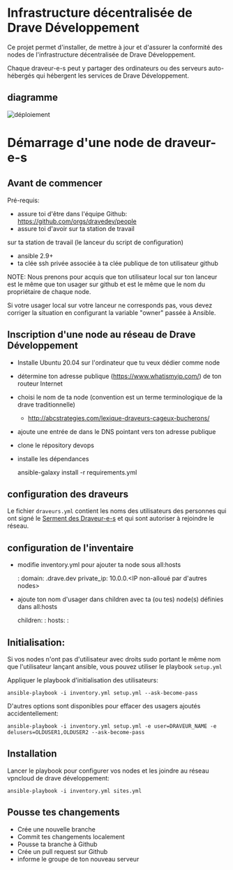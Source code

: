 # Infrastructure décentralisée de Drave Développement

Ce projet permet d'installer, de mettre à jour et d'assurer la conformité des nodes de l'infrastructure décentralisée de Drave Développement.

Chaque draveur-e-s peut y partager des ordinateurs ou des serveurs auto-hébergés qui hébergent les services de Drave Développement.

## diagramme

![déploiement](https://docs.google.com/drawings/d/e/2PACX-1vTa78mF1kfxvuAnbf4CuvN8c0V2arBZDebamzPuV3rOY3BiMqzobTFue9L4Z4jXE_NMHRQiIcCZbtAr/pub?w=960&h=720)

# Démarrage d'une node de draveur-e-s

## Avant de commencer

Pré-requis:

* assure toi d'être dans l'équipe Github: https://github.com/orgs/dravedev/people
* assure toi d'avoir sur ta station de travail

sur ta station de travail (le lanceur du script de configuration)

* ansible 2.9+
* ta clée ssh privée associée à ta clée publique de ton utilisateur github

NOTE: Nous prenons pour acquis que ton utilisateur local sur ton lanceur est le même que ton usager sur github et est le même que le nom du propriétaire de chaque node.

Si votre usager local sur votre lanceur ne corresponds pas, vous devez corriger la situation en configurant la variable "owner" passée à Ansible.

## Inscription d'une node au réseau de Drave Développement

* Installe Ubuntu 20.04 sur l'ordinateur que tu veux dédier comme node
* détermine ton adresse publique (https://www.whatismyip.com/) de ton routeur Internet
* choisi le nom de ta node (convention est un terme terminologique de la drave traditionnelle)
  * http://abcstrategies.com/lexique-draveurs-cageux-bucherons/
* ajoute une entrée de dans le DNS pointant vers ton adresse publique
* clone le répository devops
* installe les dépendances

    ansible-galaxy install -r requirements.yml

## configuration des draveurs

Le fichier `draveurs.yml` contient les noms des utilisateurs des personnes qui ont signé le [Serment des Draveur-e-s](https://serment.drave.dev) et qui sont autoriser à rejoindre le réseau.

## configuration de l'inventaire

* modifie inventory.yml pour ajouter ta node sous all:hosts

     <HOSTNAME>:
       domain: <HOSTNAME>.drave.dev
       private_ip: 10.0.0.<IP non-alloué par d'autres nodes>

* ajoute ton nom d'usager dans children avec ta (ou tes) node(s) définies dans all:hosts

  children:
    <USERNAME>:
      hosts:
        <HOSTNAME>:

## Initialisation:

Si vos nodes n'ont pas d'utilisateur avec droits sudo portant le même nom que l'utilisateur lançant ansible, vous pouvez utiliser le playbook `setup.yml`

Appliquer le playbook d'initialisation des utilisateurs:

    ansible-playbook -i inventory.yml setup.yml --ask-become-pass

D'autres options sont disponibles pour effacer des usagers ajoutés accidentellement:

    ansible-playbook -i inventory.yml setup.yml -e user=DRAVEUR_NAME -e delusers=OLDUSER1,OLDUSER2 --ask-become-pass

## Installation

Lancer le playbook pour configurer vos nodes et les joindre au réseau vpncloud de drave développement:

    ansible-playbook -i inventory.yml sites.yml

## Pousse tes changements

* Crée une nouvelle branche
* Commit tes changements localement
* Pousse ta branche à Github
* Crée un pull request sur Github
* informe le groupe de ton nouveau serveur
